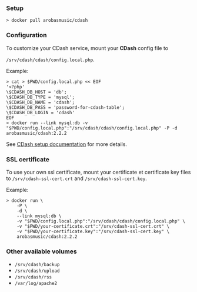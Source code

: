### Setup
```shell
> docker pull arobasmusic/cdash
```

### Configuration

To customize your CDash service, mount your **CDash** config file to

`/srv/cdash/cdash/config.local.php`.

Example:

```shell
> cat > $PWD/config.local.php << EOF
'<?php'
\$CDASH_DB_HOST = 'db';
\$CDASH_DB_TYPE = 'mysql';
\$CDASH_DB_NAME = 'cdash';
\$CDASH_DB_PASS = 'password-for-cdash-table';
\$CDASH_DB_LOGIN = 'cdash'
EOF
> docker run --link mysql:db -v "$PWD/config.local.php":"/srv/cdash/cdash/config.local.php" -P -d arobasmusic/cdash:2.2.2
```

See [CDash setup documentation](http://public.kitware.com/Wiki/CDash:Installation#Configuration) for more details.

### SSL certificate

To use your own ssl certificate, mount your certificate et certificate key files
to `/srv/cdash-ssl-cert.crt` and `/srv/cdash-ssl-cert.key`.

Example:

```shell
> docker run \
    -P \
    -d \
    --link mysql:db \
    -v "$PWD/config.local.php":"/srv/cdash/cdash/config.local.php" \
    -v "$PWD/your-certificate.crt":"/srv/cdash-ssl-cert.crt" \
    -v "$PWD/your-certificate.key":"/srv/cdash-ssl-cert.key" \
    arobasmusic/cdash:2.2.2
```

### Other available volumes

- `/srv/cdash/backup`
- `/srv/cdash/upload`
- `/srv/cdash/rss`
- `/var/log/apache2`
